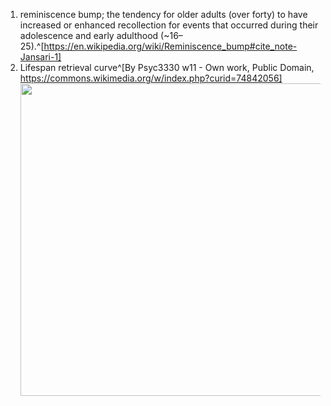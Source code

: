 1. reminiscence bump; the tendency for older adults (over forty) to have increased or enhanced recollection for events that occurred during their adolescence and early adulthood (~16–25).^[https://en.wikipedia.org/wiki/Reminiscence_bump#cite_note-Jansari-1]
2. Lifespan retrieval curve^[By Psyc3330 w11 - Own work, Public Domain, https://commons.wikimedia.org/w/index.php?curid=74842056]
	<img src="https://upload.wikimedia.org/wikipedia/commons/f/f0/Lifespan_Retrieval_Curve.jpg" width="500" />